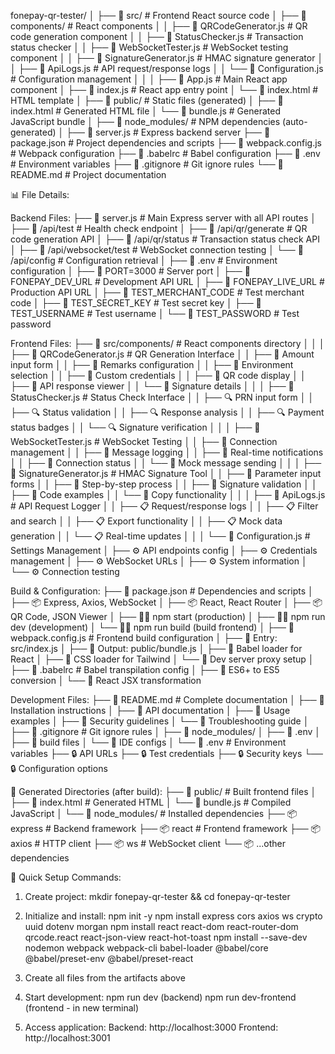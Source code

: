 fonepay-qr-tester/
│
├── 📁 src/                           # Frontend React source code
│   ├── 📁 components/                # React components
│   │   ├── 📄 QRCodeGenerator.js     # QR code generation component
│   │   ├── 📄 StatusChecker.js       # Transaction status checker
│   │   ├── 📄 WebSocketTester.js     # WebSocket testing component
│   │   ├── 📄 SignatureGenerator.js  # HMAC signature generator
│   │   ├── 📄 ApiLogs.js             # API request/response logs
│   │   └── 📄 Configuration.js       # Configuration management
│   │
│   ├── 📄 App.js                     # Main React app component
│   ├── 📄 index.js                   # React app entry point
│   └── 📄 index.html                 # HTML template
│
├── 📁 public/                        # Static files (generated)
│   ├── 📄 index.html                 # Generated HTML file
│   └── 📄 bundle.js                  # Generated JavaScript bundle
│
├── 📁 node_modules/                  # NPM dependencies (auto-generated)
│
├── 📄 server.js                      # Express backend server
├── 📄 package.json                   # Project dependencies and scripts
├── 📄 webpack.config.js              # Webpack configuration
├── 📄 .babelrc                       # Babel configuration
├── 📄 .env                           # Environment variables
├── 📄 .gitignore                     # Git ignore rules
└── 📄 README.md                      # Project documentation

📊 File Details:

Backend Files:
├── 📄 server.js                      # Main Express server with all API routes
│   ├── 🔧 /api/test                  # Health check endpoint
│   ├── 🔧 /api/qr/generate           # QR code generation API
│   ├── 🔧 /api/qr/status             # Transaction status check API
│   ├── 🔧 /api/websocket/test        # WebSocket connection testing
│   └── 🔧 /api/config                # Configuration retrieval
│
├── 📄 .env                           # Environment configuration
│   ├── 🔑 PORT=3000                  # Server port
│   ├── 🔑 FONEPAY_DEV_URL           # Development API URL
│   ├── 🔑 FONEPAY_LIVE_URL          # Production API URL
│   ├── 🔑 TEST_MERCHANT_CODE        # Test merchant code
│   ├── 🔑 TEST_SECRET_KEY           # Test secret key
│   ├── 🔑 TEST_USERNAME             # Test username
│   └── 🔑 TEST_PASSWORD             # Test password

Frontend Files:
├── 📁 src/components/                # React components directory
│   │
│   ├── 📄 QRCodeGenerator.js         # QR Generation Interface
│   │   ├── 🎯 Amount input form
│   │   ├── 🎯 Remarks configuration
│   │   ├── 🎯 Environment selection
│   │   ├── 🎯 Custom credentials
│   │   ├── 🎯 QR code display
│   │   ├── 🎯 API response viewer
│   │   └── 🎯 Signature details
│   │
│   ├── 📄 StatusChecker.js           # Status Check Interface
│   │   ├── 🔍 PRN input form
│   │   ├── 🔍 Status validation
│   │   ├── 🔍 Response analysis
│   │   ├── 🔍 Payment status badges
│   │   └── 🔍 Signature verification
│   │
│   ├── 📄 WebSocketTester.js         # WebSocket Testing
│   │   ├── 🔌 Connection management
│   │   ├── 🔌 Message logging
│   │   ├── 🔌 Real-time notifications
│   │   ├── 🔌 Connection status
│   │   └── 🔌 Mock message sending
│   │
│   ├── 📄 SignatureGenerator.js      # HMAC Signature Tool
│   │   ├── 🔐 Parameter input forms
│   │   ├── 🔐 Step-by-step process
│   │   ├── 🔐 Signature validation
│   │   ├── 🔐 Code examples
│   │   └── 🔐 Copy functionality
│   │
│   ├── 📄 ApiLogs.js                 # API Request Logger
│   │   ├── 📋 Request/response logs
│   │   ├── 📋 Filter and search
│   │   ├── 📋 Export functionality
│   │   ├── 📋 Mock data generation
│   │   └── 📋 Real-time updates
│   │
│   └── 📄 Configuration.js           # Settings Management
│       ├── ⚙️ API endpoints config
│       ├── ⚙️ Credentials management
│       ├── ⚙️ WebSocket URLs
│       ├── ⚙️ System information
│       └── ⚙️ Connection testing

Build & Configuration:
├── 📄 package.json                   # Dependencies and scripts
│   ├── 📦 Express, Axios, WebSocket
│   ├── 📦 React, React Router
│   ├── 📦 QR Code, JSON Viewer
│   ├── 🏃‍♂️ npm start (production)
│   ├── 🏃‍♂️ npm run dev (development)
│   └── 🏃‍♂️ npm run build (build frontend)
│
├── 📄 webpack.config.js              # Frontend build configuration
│   ├── 🔧 Entry: src/index.js
│   ├── 🔧 Output: public/bundle.js
│   ├── 🔧 Babel loader for React
│   ├── 🔧 CSS loader for Tailwind
│   └── 🔧 Dev server proxy setup
│
├── 📄 .babelrc                       # Babel transpilation config
│   ├── 🔄 ES6+ to ES5 conversion
│   └── 🔄 React JSX transformation

Development Files:
├── 📄 README.md                      # Complete documentation
│   ├── 📖 Installation instructions
│   ├── 📖 API documentation
│   ├── 📖 Usage examples
│   ├── 📖 Security guidelines
│   └── 📖 Troubleshooting guide
│
├── 📄 .gitignore                     # Git ignore rules
│   ├── 🚫 node_modules/
│   ├── 🚫 .env
│   ├── 🚫 build files
│   └── 🚫 IDE configs
│
└── 📄 .env                           # Environment variables
    ├── 🔒 API URLs
    ├── 🔒 Test credentials
    ├── 🔒 Security keys
    └── 🔒 Configuration options

📁 Generated Directories (after build):
├── 📁 public/                        # Built frontend files
│   ├── 📄 index.html                 # Generated HTML
│   └── 📄 bundle.js                  # Compiled JavaScript
│
└── 📁 node_modules/                  # Installed dependencies
    ├── 📦 express                    # Backend framework
    ├── 📦 react                      # Frontend framework
    ├── 📦 axios                      # HTTP client
    ├── 📦 ws                         # WebSocket client
    └── 📦 ...other dependencies

🚀 Quick Setup Commands:

1. Create project:
   mkdir fonepay-qr-tester && cd fonepay-qr-tester

2. Initialize and install:
   npm init -y
   npm install express cors axios ws crypto uuid dotenv morgan
   npm install react react-dom react-router-dom qrcode.react react-json-view react-hot-toast
   npm install --save-dev nodemon webpack webpack-cli babel-loader @babel/core @babel/preset-env @babel/preset-react

3. Create all files from the artifacts above

4. Start development:
   npm run dev (backend)
   npm run dev-frontend (frontend - in new terminal)

5. Access application:
   Backend: http://localhost:3000
   Frontend: http://localhost:3001